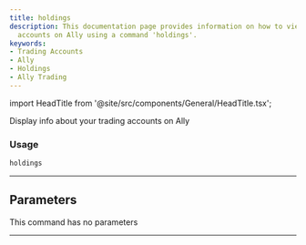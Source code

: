 ```yaml
---
title: holdings
description: This documentation page provides information on how to view your trading
  accounts on Ally using a command 'holdings'.
keywords:
- Trading Accounts
- Ally
- Holdings
- Ally Trading
---
```


import HeadTitle from '@site/src/components/General/HeadTitle.tsx';

<HeadTitle title="holdings - Ally - Brokers - Portfolio - Reference | OpenBB Terminal Docs" />

Display info about your trading accounts on Ally

### Usage

```python
holdings
```

---

## Parameters

This command has no parameters


---
